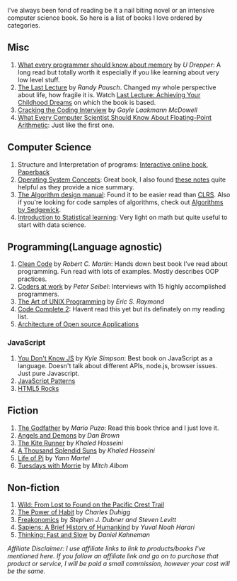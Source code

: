 I've always been fond of reading be it a nail biting novel or an intensive computer science book. So here is a list of books I love ordered by categories.

## Misc
1. [What every programmer should know about memory](futuretech.blinkenlights.nl/misc/cpumemory.pdf) by *U Drepper*: A long read but totally worth it especially if you like learning about very low level stuff.
2. [The Last Lecture](http://amzn.to/2zxho8M) by *Randy Pausch*. Changed my whole perspective about life, how fragile it is. Watch [Last Lecture: Achieving Your Childhood Dreams](https://www.youtube.com/watch?v=ji5_MqicxSo) on which the book is based.
3. [Cracking the Coding Interview](http://amzn.to/2zyTTMr) by *Gayle Laakmann McDowell*
4. [What Every Computer Scientist Should Know About Floating-Point Arithmetic](https://ece.uwaterloo.ca/~dwharder/NumericalAnalysis/02Numerics/Double/paper.pdf): Just like the first one.

## Computer Science
1. Structure and Interpretation of programs: [Interactive online book](https://xuanji.appspot.com/isicp/), [Paperback](http://amzn.to/2zAj69c)
2. [Operating System Concepts](http://amzn.to/2yq3P7Q): Great book, I also found [these notes](https://www.cs.uic.edu/~jbell/CourseNotes/OperatingSystems/) quite helpful as they provide a nice summary.
3. [The Algorithm design manual](http://amzn.to/2yuk03J): Found it to be easier read than [CLRS](http://amzn.to/2hrg294). Also if you're looking for code samples of algorithms, check out [Algorithms by Sedgewick](http://algs4.cs.princeton.edu/home/).
4. [Introduction to Statistical learning](http://amzn.to/2hqW0LG): Very light on math but quite useful to start with data science.

## Programming(Language agnostic)
1. [Clean Code](http://amzn.to/2hr5WoI) by *Robert C. Martin*: Hands down best book I've read about programming. Fun read with lots of examples. Mostly describes OOP practices.
2. [Coders at work](http://amzn.to/2zzk1qM) by *Peter Seibel*: Interviews with 15 highly accomplished programmers.
3. [The Art of UNIX Programming](http://amzn.to/2zyI8po) by *Eric S. Raymond*
4. [Code Complete 2](http://amzn.to/2zxwX0g): Havent read this yet but its definately on my reading list.
5. [Architecture of Open source Applications](https://github.com/aosabook/aosabook)

### JavaScript
1. [You Don't Know JS](https://github.com/getify/You-Dont-Know-JS) by *Kyle Simpson*: Best book on JavaScript as a language. Doesn't talk about different APIs, node.js, browser issues. Just pure Javascript.
2. [JavaScript Patterns](http://amzn.to/2AzOyTl)
3. [HTML5 Rocks](https://www.html5rocks.com/en/)

## Fiction
1. [The Godfather](http://amzn.to/2yRJegJ) by *Mario Puzo*: Read this book thrice and I just love it.
2. [Angels and Demons](http://amzn.to/2ysb2UU) by *Dan Brown*
3. [The Kite Runner](http://amzn.to/2yQJwVc) by *Khaled Hosseini*
4. [A Thousand Splendid Suns](http://amzn.to/2i2MR9p) by *Khaled Hosseini*
5. [Life of Pi](http://amzn.to/2i41dGy) by *Yann Martel*
6. [Tuesdays with Morrie](http://amzn.to/2ypXARp) by *Mitch Albom*

## Non-fiction
1. [Wild: From Lost to Found on the Pacific Crest Trail](http://amzn.to/2zxxGi0)
2. [The Power of Habit](http://amzn.to/2AzM7js) by *Charles Duhigg*
3. [Freakonomics](http://amzn.to/2AB7d0Q) by *Stephen J. Dubner and Steven Levitt*
4. [Sapiens: A Brief History of Humankind](http://amzn.to/2ypyYYN) by *Yuval Noah Harari*
5. [Thinking: Fast and Slow](http://amzn.to/2yqxGwN) by *Daniel Kahneman*

*Affiliate Disclaimer: I use affiliate links to link to products/books I've mentioned here. If you follow an affiliate link and go on to purchase that product or service, I will be paid a small commission, however your cost will be the same.*

